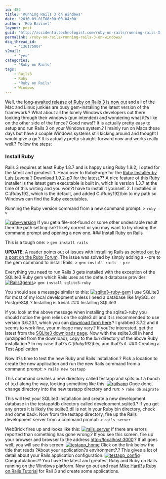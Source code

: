 ```yaml
---
id: 482
title: 'Running Rails 3 on Windows'
date: '2010-09-01T08:00:00-04:00'
author: 'Rob Bazinet'
layout: post
guid: 'http://accidentaltechnologist.com/ruby-on-rails/running-rails-3-on-windows/'
permalink: /ruby-on-rails/running-rails-3-on-windows/
dsq_thread_id:
    - '136175907'
s2mail:
    - 'yes'
categories:
    - 'Ruby on Rails'
tags:
    - Rails3
    - Ruby
    - 'Ruby on Rails'
    - Windows
---
```


Well, the [long-awaited release of Ruby on Rails 3 is now out](http://weblog.rubyonrails.org/2010/8/29/rails-3-0-it-s-done) and all of the Mac and Linux junkies are busy gem-installing the latest version of the framework.? What about all the lonely Windows developers out there looking through their windows (pun intended) and wondering what it?s like on the other side of the fence? Good news!? It is actually pretty easy to setup and run Rails 3 on your Windows system.? I mainly run on Macs these days but have a couple Windows systems still kicking around and thought I would give a go.? It is actually pretty straight-forward now and works really well.? Follow the steps:

### Install Ruby

 Rails 3 requires at least Ruby 1.8.7 and is happy using Ruby 1.9.2, I opted for the latest and greatest. 1. Head over to RubyForge for the [Ruby Installer by Luis Lavena](http://rubyinstaller.org/).? [Download 1.9.2-p0 for the latest](http://rubyforge.org/frs/download.php/72170/rubyinstaller-1.9.2-p0.exe).?? A nice feature of this Ruby installer is the latest gem executable is built in, which is version 1.3.7 at the time of this writing and you won?t have to install it yourself.
2. I installed in C:\\Ruby192, which is the default, and added C:\\Ruby192\\bin to my path so Windows can find the Ruby executables.
 
 Running the Ruby version command from a new command prompt: > `ruby -v`

 [![ruby-version](/assets/img/2010/08/rubyversion_thumb.png "ruby-version")](/assets/img/2010/08/rubyversion.png) If you get a file-not-found or some other undesirable result then the path setting isn?t likely correct or you may want to try closing the command prompt and opening a new one. ### Install Ruby on Rails

 This is a tough one: > `gem install rails`

 **UPDATE**: A reader points out of issues with installing Rails as [pointed out by a post on the Ruby Forum](http://www.ruby-forum.com/topic/211336). The issue was solved by simply adding a --pre to the gem command to install Rails. > `gem install rails --pre`

 Everything you need to run Rails 3 gets installed with the exception of the SQLite3 Ruby gem which Rails uses as the default database provider: [![Rails3gems](/assets/img/2010/08/Rails3gems_thumb.png "Rails3gems")](/assets/img/2010/08/Rails3gems.png)> `gem install sqlite3-ruby`

 You should see a message similar to this: [![sqlite3-ruby-gem](/assets/img/2010/08/sqlite3rubygem_thumb.png "sqlite3-ruby-gem")](/assets/img/2010/08/sqlite3rubygem.png) I use SQLite3 for most of my local development unless I need a database like MySQL or PostgreSQL.? Installing is trivial. ### Installing SQLite3

 If you look at the above message when installing the sqlite3-ruby you should notice the gem relies on the sqlite3.dll and it is recommended to use version 3.6.23.1, which you can [download form here](http://www.sqlite.org/sqlitedll-3_6_23_1.zip).? I grabbed 3.7.2 and it seems to work fine, your mileage may vary.? If you?re interested, get the latest from the [SQLite3 downloads page](http://www.sqlite.org/download.html). Now with the sqlite3.dll in hand (unzipped from the download), copy to the *bin* directory of the above Ruby installation.? In my case that?s *C:\\Ruby192\\bin*, and that?s it. ### Creating a Test Application

 Now it?s time to test the new Ruby and Rails installation.? Pick a location to create the new application and run the new Rails command from a command prompt: > `rails new testapp`

 This command creates a new directory called testapp and spits out a bunch of text along the way, looking something like this: [![railsapp](/assets/img/2010/08/railsapp_thumb.png "railsapp")](/assets/img/2010/08/railsapp.png) Once done, change directory into the new testapp directory and run: > `rake db:migrate`

 This will test your SQLite3 installation and create a new development database in the testapp\\db directory called development.sqlite3.? If you get any errors it is likely the sqlite3.dll is not in your Ruby bin directory, check and come back. Now from the testapp directory, fire up the Rails development server from a command prompt: > `rails server`

 WebBrick fires up and looks like this: [![rails_server](/assets/img/2010/08/rails_server_thumb.png "rails_server")](/assets/img/2010/08/rails_server.png) If there are errors reported than something has gone wrong.? If you see this screen, fire up your browser and browser to the address <http://localhost:3000>.? If all goes well, you will see this screen: [![testapp_home](/assets/img/2010/08/testapp_home_thumb.png "testapp_home")](/assets/img/2010/08/testapp_home.png) Click on the link below the title that reads ?About your application?s environment?.? This gives a lot of detail about your Rails application configuration. [![testapp_config](/assets/img/2010/08/testapp_config_thumb.png "testapp_config")](/assets/img/2010/08/testapp_config.png) Congratulations!? You have the latest and greatest Ruby and Ruby on Rails running on the Windows platform. Now go out and read [Mike Hartl?s Ruby on Rails Tutorial](http://railstutorial.org/chapters/beginning) for Rail 3 and create some applications.